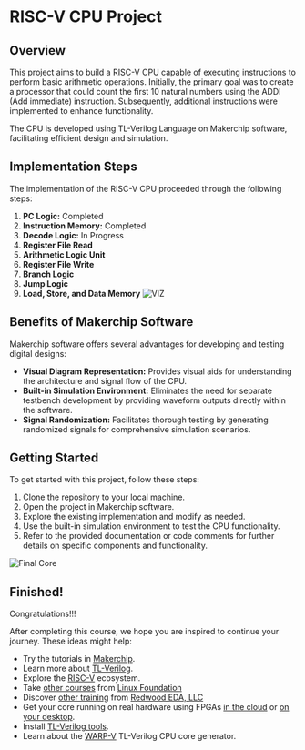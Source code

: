 # RISC-V CPU Project

## Overview

This project aims to build a RISC-V CPU capable of executing instructions to perform basic arithmetic operations. Initially, the primary goal was to create a processor that could count the first 10 natural numbers using the ADDI (Add immediate) instruction. Subsequently, additional instructions were implemented to enhance functionality.

The CPU is developed using TL-Verilog Language on Makerchip software, facilitating efficient design and simulation.

## Implementation Steps

The implementation of the RISC-V CPU proceeded through the following steps:

1. **PC Logic:** Completed
2. **Instruction Memory:** Completed
3. **Decode Logic:** In Progress
4. **Register File Read**
5. **Arithmetic Logic Unit**
6. **Register File Write**
7. **Branch Logic**
8. **Jump Logic**
9. **Load, Store, and Data Memory**
![VIZ](LF_VIZ.png)

## Benefits of Makerchip Software

Makerchip software offers several advantages for developing and testing digital designs:

- **Visual Diagram Representation:** Provides visual aids for understanding the architecture and signal flow of the CPU.
- **Built-in Simulation Environment:** Eliminates the need for separate testbench development by providing waveform outputs directly within the software.
- **Signal Randomization:** Facilitates thorough testing by generating randomized signals for comprehensive simulation scenarios.

## Getting Started

To get started with this project, follow these steps:

1. Clone the repository to your local machine.
2. Open the project in Makerchip software.
3. Explore the existing implementation and modify as needed.
4. Use the built-in simulation environment to test the CPU functionality.
5. Refer to the provided documentation or code comments for further details on specific components and functionality.

![Final Core](lib/riscv.svg)

## Finished!

Congratulations!!!

After completing this course, we hope you are inspired to continue your journey. These ideas might help:
  - Try the tutorials in [Makerchip](https://makerchip.com).
  - Learn more about [TL-Verilog](https://redwoodeda.com/tl-verilog).
  - Explore the [RISC-V](https://riscv.org) ecosystem.
  - Take [other courses](https://training.linuxfoundation.org/full-catalog/) from [Linux Foundation](https://www.linuxfoundation.org/)
  - Discover [other training](https://www.redwoodeda.com/publications) from [Redwood EDA, LLC](https://redwoodeda.com)
  - Get your core running on real hardware using FPGAs [in the cloud](https://github.com/stevehoover/1st-CLaaS) or [on your desktop](https://github.com/shivanishah269/risc-v-core/).
  - Install [TL-Verilog tools](https://www.redwoodeda.com/products).
  - Learn about the [WARP-V](https://github.com/stevehoover/warp-v) TL-Verilog CPU core generator.
